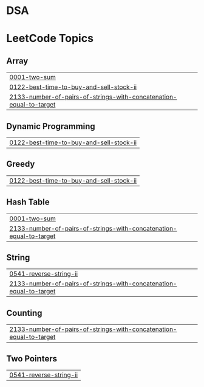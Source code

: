 # DSA
<!---LeetCode Topics Start-->
# LeetCode Topics
## Array
|  |
| ------- |
| [0001-two-sum](https://github.com/piratE-oF-interneT/DSA/tree/master/0001-two-sum) |
| [0122-best-time-to-buy-and-sell-stock-ii](https://github.com/piratE-oF-interneT/DSA/tree/master/0122-best-time-to-buy-and-sell-stock-ii) |
| [2133-number-of-pairs-of-strings-with-concatenation-equal-to-target](https://github.com/piratE-oF-interneT/DSA/tree/master/2133-number-of-pairs-of-strings-with-concatenation-equal-to-target) |
## Dynamic Programming
|  |
| ------- |
| [0122-best-time-to-buy-and-sell-stock-ii](https://github.com/piratE-oF-interneT/DSA/tree/master/0122-best-time-to-buy-and-sell-stock-ii) |
## Greedy
|  |
| ------- |
| [0122-best-time-to-buy-and-sell-stock-ii](https://github.com/piratE-oF-interneT/DSA/tree/master/0122-best-time-to-buy-and-sell-stock-ii) |
## Hash Table
|  |
| ------- |
| [0001-two-sum](https://github.com/piratE-oF-interneT/DSA/tree/master/0001-two-sum) |
| [2133-number-of-pairs-of-strings-with-concatenation-equal-to-target](https://github.com/piratE-oF-interneT/DSA/tree/master/2133-number-of-pairs-of-strings-with-concatenation-equal-to-target) |
## String
|  |
| ------- |
| [0541-reverse-string-ii](https://github.com/piratE-oF-interneT/DSA/tree/master/0541-reverse-string-ii) |
| [2133-number-of-pairs-of-strings-with-concatenation-equal-to-target](https://github.com/piratE-oF-interneT/DSA/tree/master/2133-number-of-pairs-of-strings-with-concatenation-equal-to-target) |
## Counting
|  |
| ------- |
| [2133-number-of-pairs-of-strings-with-concatenation-equal-to-target](https://github.com/piratE-oF-interneT/DSA/tree/master/2133-number-of-pairs-of-strings-with-concatenation-equal-to-target) |
## Two Pointers
|  |
| ------- |
| [0541-reverse-string-ii](https://github.com/piratE-oF-interneT/DSA/tree/master/0541-reverse-string-ii) |
<!---LeetCode Topics End-->